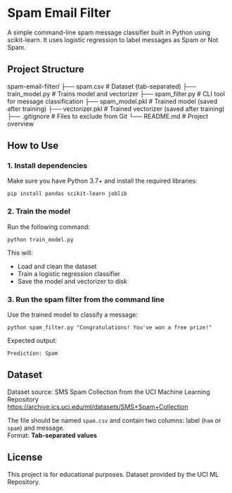 # Spam Email Filter

A simple command-line spam message classifier built in Python using scikit-learn.
It uses logistic regression to label messages as Spam or Not Spam.

## Project Structure

spam-email-filter/
├── spam.csv             # Dataset (tab-separated)
├── train_model.py       # Trains model and vectorizer
├── spam_filter.py       # CLI tool for message classification
├── spam_model.pkl       # Trained model (saved after training)
├── vectorizer.pkl       # Trained vectorizer (saved after training)
├── .gitignore           # Files to exclude from Git
└── README.md            # Project overview

## How to Use

### 1. Install dependencies

Make sure you have Python 3.7+ and install the required libraries:

    pip install pandas scikit-learn joblib

### 2. Train the model

Run the following command:

    python train_model.py

This will:
- Load and clean the dataset
- Train a logistic regression classifier
- Save the model and vectorizer to disk

### 3. Run the spam filter from the command line

Use the trained model to classify a message:

    python spam_filter.py "Congratulations! You've won a free prize!"

Expected output:

    Prediction: Spam

## Dataset

Dataset source:
SMS Spam Collection from the UCI Machine Learning Repository  
https://archive.ics.uci.edu/ml/datasets/SMS+Spam+Collection

The file should be named `spam.csv` and contain two columns: label (`ham` or `spam`) and message.  
Format: **Tab-separated values**

## License

This project is for educational purposes. Dataset provided by the UCI ML Repository.
